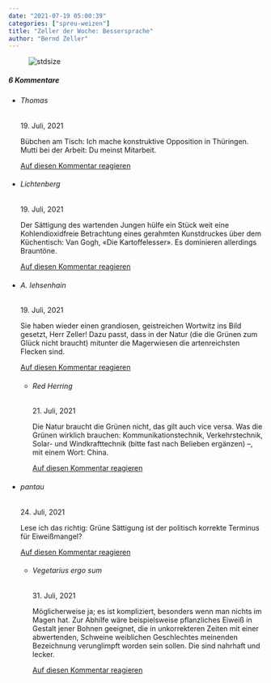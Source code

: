 ```yaml
---
date: "2021-07-19 05:00:39"
categories: ["spreu-weizen"]
title: "Zeller der Woche: Bessersprache"
author: "Bernd Zeller"
---
```



<figure>
<img src="https://www.publicomag.com/wp-content/uploads/2021/07/Bessersprache-1320x973.jpg" alt=stdsize>
</figure>


<!--more-->
<h5 class="comments-h">
6 Kommentare </h5>
<ul class="commentlist">
<li class="comment even thread-even depth-1 clearfix" id="li-comment-113206">
<h6 class="author">Thomas</h6> <span class="date">19. Juli, 2021</span>



Bübchen am Tisch: Ich mache konstruktive Opposition in Thüringen.<br>
Mutti bei der Arbeit: Du meinst Mitarbeit.

<a rel="nofollow" class="comment-reply-link" href="#comment-113206" data-commentid="113206" data-postid="13923" data-belowelement="comment-113206" data-respondelement="respond" data-replyto="Antworte auf Thomas" aria-label="Antworte auf Thomas">Auf diesen Kommentar reagieren</a> 


</li>
<li class="comment odd alt thread-odd thread-alt depth-1 clearfix" id="li-comment-113216">
<h6 class="author">Lichtenberg</h6> <span class="date">19. Juli, 2021</span>



Der Sättigung des wartenden Jungen hülfe ein Stück weit eine Kohlendioxidfreie Betrachtung eines gerahmten Kunstdruckes über dem Küchentisch: Van Gogh, «Die Kartoffelesser». Es dominieren allerdings Brauntöne.

<a rel="nofollow" class="comment-reply-link" href="#comment-113216" data-commentid="113216" data-postid="13923" data-belowelement="comment-113216" data-respondelement="respond" data-replyto="Antworte auf Lichtenberg" aria-label="Antworte auf Lichtenberg">Auf diesen Kommentar reagieren</a> 


</li>
<li class="comment even thread-even depth-1 clearfix" id="li-comment-113217">
<h6 class="author">A. Iehsenhain</h6> <span class="date">19. Juli, 2021</span>



Sie haben wieder einen grandiosen, geistreichen Wortwitz ins Bild gesetzt, Herr Zeller! Dazu passt, dass in der Natur (die die Grünen zum Glück nicht braucht) mitunter die Magerwiesen die artenreichsten Flecken sind.

<a rel="nofollow" class="comment-reply-link" href="#comment-113217" data-commentid="113217" data-postid="13923" data-belowelement="comment-113217" data-respondelement="respond" data-replyto="Antworte auf A. Iehsenhain" aria-label="Antworte auf A. Iehsenhain">Auf diesen Kommentar reagieren</a> 


<ul class="children">
<li class="comment odd alt depth-2 clearfix" id="li-comment-113287">
<h6 class="author">Red Herring</h6> <span class="date">21. Juli, 2021</span>



Die Natur braucht die Grünen nicht, das gilt auch vice versa. Was die Grünen wirklich brauchen: Kommunikationstechnik, Verkehrstechnik, Solar- und Windkrafttechnik (bitte fast nach Belieben ergänzen) –, mit einem Wort: China.

<a rel="nofollow" class="comment-reply-link" href="#comment-113287" data-commentid="113287" data-postid="13923" data-belowelement="comment-113287" data-respondelement="respond" data-replyto="Antworte auf Red Herring" aria-label="Antworte auf Red Herring">Auf diesen Kommentar reagieren</a> 


</li>
</ul>
</li>
<li class="comment even thread-odd thread-alt depth-1 clearfix" id="li-comment-113373">
<h6 class="author">pantau</h6> <span class="date">24. Juli, 2021</span>



Lese ich das richtig: Grüne Sättigung ist der politisch korrekte Terminus für Eiweißmangel?

<a rel="nofollow" class="comment-reply-link" href="#comment-113373" data-commentid="113373" data-postid="13923" data-belowelement="comment-113373" data-respondelement="respond" data-replyto="Antworte auf pantau" aria-label="Antworte auf pantau">Auf diesen Kommentar reagieren</a> 


<ul class="children">
<li class="comment odd alt depth-2 clearfix" id="li-comment-113494">
<h6 class="author">Vegetarius ergo sum</h6> <span class="date">31. Juli, 2021</span>



Möglicherweise ja; es ist kompliziert, besonders wenn man nichts im Magen hat. Zur Abhilfe wäre beispielsweise pflanzliches Eiweiß in Gestalt jener Bohnen geeignet, die in unkorrekteren Zeiten mit einer abwertenden, Schweine weiblichen Geschlechtes meinenden Bezeichnung verunglimpft worden sein sollen. Die sind nahrhaft und lecker.

<a rel="nofollow" class="comment-reply-link" href="#comment-113494" data-commentid="113494" data-postid="13923" data-belowelement="comment-113494" data-respondelement="respond" data-replyto="Antworte auf Vegetarius ergo sum" aria-label="Antworte auf Vegetarius ergo sum">Auf diesen Kommentar reagieren</a> 


</li>
</ul>
</li>
</ul>
